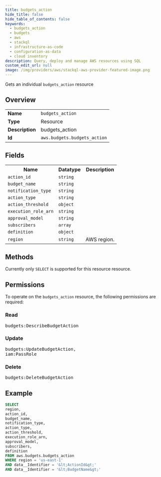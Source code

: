 ```yaml
---
title: budgets_action
hide_title: false
hide_table_of_contents: false
keywords:
  - budgets_action
  - budgets
  - aws
  - stackql
  - infrastructure-as-code
  - configuration-as-data
  - cloud inventory
description: Query, deploy and manage AWS resources using SQL
custom_edit_url: null
image: /img/providers/aws/stackql-aws-provider-featured-image.png
---
```

Gets an individual <code>budgets_action</code> resource

## Overview
<table><tbody>
<tr><td><b>Name</b></td><td><code>budgets_action</code></td></tr>
<tr><td><b>Type</b></td><td>Resource</td></tr>
<tr><td><b>Description</b></td><td>budgets_action</td></tr>
<tr><td><b>Id</b></td><td><code>aws.budgets.budgets_action</code></td></tr>
</tbody></table>

## Fields
<table><tbody>
<tr><th>Name</th><th>Datatype</th><th>Description</th></tr>
<tr><td><code>action_id</code></td><td><code>string</code></td><td></td></tr>
<tr><td><code>budget_name</code></td><td><code>string</code></td><td></td></tr>
<tr><td><code>notification_type</code></td><td><code>string</code></td><td></td></tr>
<tr><td><code>action_type</code></td><td><code>string</code></td><td></td></tr>
<tr><td><code>action_threshold</code></td><td><code>object</code></td><td></td></tr>
<tr><td><code>execution_role_arn</code></td><td><code>string</code></td><td></td></tr>
<tr><td><code>approval_model</code></td><td><code>string</code></td><td></td></tr>
<tr><td><code>subscribers</code></td><td><code>array</code></td><td></td></tr>
<tr><td><code>definition</code></td><td><code>object</code></td><td></td></tr>
<tr><td><code>region</code></td><td><code>string</code></td><td>AWS region.</td></tr>

</tbody></table>

## Methods
Currently only <code>SELECT</code> is supported for this resource resource.

## Permissions

To operate on the <code>budgets_action</code> resource, the following permissions are required:

### Read
<pre>
budgets:DescribeBudgetAction</pre>

### Update
<pre>
budgets:UpdateBudgetAction,
iam:PassRole</pre>

### Delete
<pre>
budgets:DeleteBudgetAction</pre>


## Example
```sql
SELECT
region,
action_id,
budget_name,
notification_type,
action_type,
action_threshold,
execution_role_arn,
approval_model,
subscribers,
definition
FROM aws.budgets.budgets_action
WHERE region = 'us-east-1'
AND data__Identifier = '&lt;ActionId&gt;'
AND data__Identifier = '&lt;BudgetName&gt;'
```

